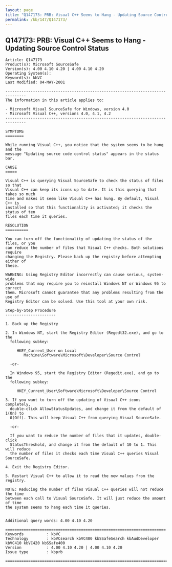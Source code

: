 ```yaml
---
layout: page
title: "Q147173: PRB: Visual C++ Seems to Hang - Updating Source Control Status"
permalink: /kb/147/Q147173/
---
```


## Q147173: PRB: Visual C++ Seems to Hang - Updating Source Control Status

	Article: Q147173
	Product(s): Microsoft SourceSafe
	Version(s): 4.00 4.10 4.20 | 4.00 4.10 4.20
	Operating System(s): 
	Keyword(s): kbVC
	Last Modified: 04-MAY-2001
	
	-------------------------------------------------------------------------------
	The information in this article applies to:
	
	- Microsoft Visual SourceSafe for Windows, version 4.0 
	- Microsoft Visual C++, versions 4.0, 4.1, 4.2 
	-------------------------------------------------------------------------------
	
	SYMPTOMS
	========
	
	While running Visual C++, you notice that the system seems to be hung and the
	message "Updating source code control status" appears in the status bar.
	
	CAUSE
	=====
	
	Visual C++ is querying Visual SourceSafe to check the status of files so that
	Visual C++ can keep its icons up to date. It is this querying that takes so much
	time and makes it seem like Visual C++ has hung. By default, Visual C++ is
	installed so that this functionality is activated; it checks the status of ten
	files each time it queries.
	
	RESOLUTION
	==========
	
	You can turn off the functionality of updating the status of the files, or you
	can reduce the number of files that Visual C++ checks. Both solutions require
	changing the Registry. Please back up the registry before attempting either of
	these.
	
	WARNING: Using Registry Editor incorrectly can cause serious, system-wide
	problems that may require you to reinstall Windows NT or Windows 95 to correct
	them. Microsoft cannot guarantee that any problems resulting from the use of
	Registry Editor can be solved. Use this tool at your own risk.
	
	Step-by-Step Procedure
	----------------------
	
	1. Back up the Registry
	
	2. In Windows NT, start the Registry Editor (Regedt32.exe), and go to the
	  following subkey:
	
	     HKEY_Current_User on Local
	        Machine\Software\Microsoft\Developer\Source Control
	
	  -or-
	
	  In Windows 95, start the Registry Editor (Regedit.exe), and go to the
	  following subkey:
	
	     HKEY_Current_User\Software\Microsoft\Developer\Source Control
	
	3. If you want to turn off the updating of Visual C++ icons completely,
	  double-click AllowStatusUpdates, and change it from the default of 1(On) to
	  0(Off). This will keep Visual C++ from querying Visual SourceSafe.
	
	  -or-
	
	  If you want to reduce the number of files that it updates, double-click
	  StatusThreshold, and change it from the default of 10 to 1. This will reduce
	  the number of files it checks each time Visual C++ queries Visual SourceSafe.
	
	4. Exit the Registry Editor.
	
	5. Restart Visual C++ to allow it to read the new values from the registry.
	
	NOTE: Reducing the number of files Visual C++ queries will not reduce the time
	between each call to Visual SourceSafe. It will just reduce the amount of time
	the system seems to hang each time it queries.
	
	
	Additional query words: 4.00 4.10 4.20
	
	======================================================================
	Keywords          : kbVC 
	Technology        : kbVCsearch kbVC400 kbSSafeSearch kbAudDeveloper kbVC410 kbVC420 kbSSafe400
	Version           : 4.00 4.10 4.20 | 4.00 4.10 4.20
	Issue type        : kbprb
	
	=============================================================================
	

